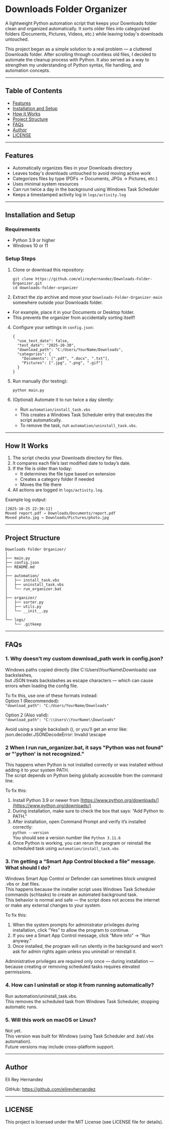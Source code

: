 # Downloads Folder Organizer

A lightweight Python automation script that keeps your Downloads folder clean and organized automatically.
It sorts older files into categorized folders (Documents, Pictures, Videos, etc.) while leaving today's downloads untouched.

This project began as a simple solution to a real problem — a cluttered Downloads folder.
After scrolling through countless old files, I decided to automate the cleanup process with Python.
It also served as a way to strengthen my understanding of Python syntax, file handling, and automation concepts.

---
## Table of Contents

- [Features](#features)
- [Installation and Setup](#installation-and-setup)
- [How it Works](#how-it-works)
- [Project Structure](#project-structure)
- [FAQs](#faqs)
- [Author](#author)
- [LICENSE](#license)

---

## Features

- Automatically organizes files in your Downloads directory
- Leaves today's downloads untouched to avoid moving active work
- Categorizes files by type (PDFs → Documents, JPGs → Pictures, etc.)
- Uses minimal system resources
- Can run twice a day in the background using Windows Task Scheduler
- Keeps a timestamped activity log in `logs/activity.log`

---

## Installation and Setup

### Requirements
- Python 3.9 or higher
- Windows 10 or 11

### Setup Steps
1. Clone or download this repository:
   ```
   git clone https://github.com/elireyhernandez/Downloads-Folder-Organizer.git
   cd downloads-folder-organizer
   ```
2. Extract the zip archive and move your `Downloads-Folder-Organizer-main` somewhere outside your Downloads folder.
- For example, place it in your Documents or Desktop folder.
- This prevents the organizer from accidentally sorting itself!

4. Configure your settings in `config.json`:
   ```
   {
     "use_test_date": false,
     "test_date": "2025-10-30",
     "download_path": "C:/Users/YourName/Downloads",
     "categories": {
       "Documents": [".pdf", ".docx", ".txt"],
       "Pictures": [".jpg", ".png", ".gif"]
     }
   }
   ```

5. Run manually (for testing):
   ```
   python main.py
   ```

6. (Optional) Automate it to run twice a day silently:
   - Run `automation/install_task.vbs`
   - This creates a Windows Task Scheduler entry that executes the script automatically.
   - To remove the task, run `automation/uninstall_task.vbs`.

---

## How It Works

1. The script checks your Downloads directory for files.
2. It compares each file’s last modified date to today’s date.
3. If the file is older than today:
   - It determines the file type based on extension
   - Creates a category folder if needed
   - Moves the file there
4. All actions are logged in `logs/activity.log`.

Example log output:
```
[2025-10-25 22:30:12]
Moved report.pdf → Downloads/Documents/report.pdf
Moved photo.jpg → Downloads/Pictures/photo.jpg
```

---

## Project Structure

```
Downloads Folder Organizer/
│
├── main.py
├── config.json
├── README.md
│
├── automation/
│   ├── install_task.vbs
│   ├── uninstall_task.vbs
│   └── run_organizer.bat
│
├── organizer/
│   ├── sorter.py
│   ├── utils.py
│   └── __init__.py
│
└── logs/
    └── .gitkeep
```

---
## FAQs
### 1. Why doesn’t my custom download_path work in config.json?  
Windows paths copied directly (like C:\Users\YourName\Downloads) use backslashes,  
but JSON treats backslashes as escape characters — which can cause errors when loading the config file.  
  
To fix this, use one of these formats instead:  
Option 1 (Recommended):  
`"download_path": "C:/Users/YourName/Downloads"`  
  
Option 2 (Also valid):  
`"download_path": "C:\\Users\\YourName\\Downloads"`  
  
Avoid using a single backslash (\), or you’ll get an error like:  
json.decoder.JSONDecodeError: Invalid \escape  
  
### 2 When I run run_organizer.bat, it says "Python was not found" or "'python' is not recognized."  
This happens when Python is not installed correctly or was installed without adding it to your system PATH.  
The script depends on Python being globally accessible from the command line.  
  
To fix this:  
1. Install Python 3.9 or newer from [https://www.python.org/downloads/](https://www.python.org/downloads/)  
2. During installation, make sure to check the box that says: “Add Python to PATH.”  
3. After installation, open Command Prompt and verify it’s installed correctly:  
`python --version`  
You should see a version number like `Python 3.11.6`  
4. Once Python is working, you can rerun the program or reinstall the scheduled task using `automation/install_task.vbs`  
  
### 3. I’m getting a “Smart App Control blocked a file” message. What should I do?  
Windows Smart App Control or Defender can sometimes block unsigned .vbs or .bat files.  
This happens because the installer script uses Windows Task Scheduler commands (schtasks) to create an automated background task.  
This behavior is normal and safe — the script does not access the internet or make any external changes to your system.  
  
To fix this:  
1. When the system prompts for administrator privileges during installation, click “Yes” to allow the program to continue.  
2. If you see a Smart App Control message, click “More info” → “Run anyway.”  
3. Once installed, the program will run silently in the background and won’t ask for admin rights again unless you uninstall or reinstall it. 
   
Administrative privileges are required only once — during installation — because creating or removing scheduled tasks requires elevated permissions.  
  
### 4. How can I uninstall or stop it from running automatically?  
Run automation/uninstall_task.vbs.  
This removes the scheduled task from Windows Task Scheduler, stopping automatic runs.  
  
### 5. Will this work on macOS or Linux?  
Not yet.  
This version was built for Windows (using Task Scheduler and .bat/.vbs automation).  
Future versions may include cross-platform support.  

---

## Author

Eli Rey Hernandez

GitHub: https://github.com/elireyhernandez

---

## LICENSE

This project is licensed under the MIT License (see LICENSE file for details).
